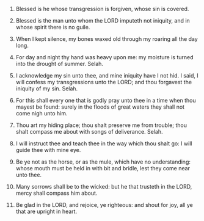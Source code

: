 1. Blessed is he whose transgression is forgiven, whose sin is
covered.

2. Blessed is the man unto whom the LORD imputeth not iniquity, and
in whose spirit there is no guile.

3. When I kept silence, my bones waxed old through my roaring all
the day long.

4. For day and night thy hand was heavy upon me: my moisture is
turned into the drought of summer. Selah.

5. I acknowledge my sin unto thee, and mine iniquity have I not hid.
I said, I will confess my transgressions unto the LORD; and thou
forgavest the iniquity of my sin. Selah.

6. For this shall every one that is godly pray unto thee in a time
when thou mayest be found: surely in the floods of great waters they
shall not come nigh unto him.

7. Thou art my hiding place; thou shalt preserve me from trouble;
thou shalt compass me about with songs of deliverance. Selah.

8. I will instruct thee and teach thee in the way which thou shalt
go: I will guide thee with mine eye.

9. Be ye not as the horse, or as the mule, which have no
understanding: whose mouth must be held in with bit and bridle, lest
they come near unto thee.

10. Many sorrows shall be to the wicked: but he that trusteth in the
LORD, mercy shall compass him about.

11. Be glad in the LORD, and rejoice, ye righteous: and shout for
joy, all ye that are upright in heart.